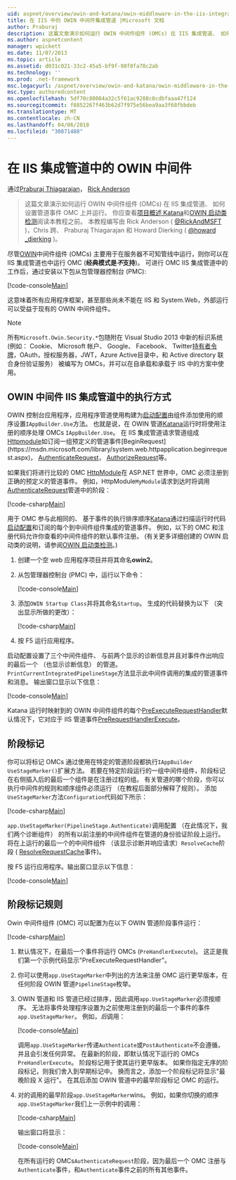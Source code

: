 ```yaml
---
uid: aspnet/overview/owin-and-katana/owin-middleware-in-the-iis-integrated-pipeline
title: 在 IIS 中的 OWIN 中间件集成管道 |Microsoft 文档
author: Praburaj
description: 这篇文章演示如何运行 OWIN 中间件组件 (OMCs) 在 IIS 集成管道、 如何设置管道事件 OMC 上并运行。 你应该...
ms.author: aspnetcontent
manager: wpickett
ms.date: 11/07/2013
ms.topic: article
ms.assetid: d031c021-33c2-45a5-bf9f-98f8fa78c2ab
ms.technology: ''
ms.prod: .net-framework
msc.legacyurl: /aspnet/overview/owin-and-katana/owin-middleware-in-the-iis-integrated-pipeline
msc.type: authoredcontent
ms.openlocfilehash: 5df70c80084a32c5f61ac9288c8cdbfaaa47f124
ms.sourcegitcommit: f8852267f463b62d7f975e56bea9aa3f68fbbdeb
ms.translationtype: MT
ms.contentlocale: zh-CN
ms.lasthandoff: 04/06/2018
ms.locfileid: "30871488"
---
```

<a name="owin-middleware-in-the-iis-integrated-pipeline"></a>在 IIS 集成管道中的 OWIN 中间件
====================
通过[Praburaj Thiagarajan](https://github.com/Praburaj)， [Rick Anderson](https://github.com/Rick-Anderson)

> 这篇文章演示如何运行 OWIN 中间件组件 (OMCs) 在 IIS 集成管道、 如何设置管道事件 OMC 上并运行。 你应查看[项目概述 Katana](an-overview-of-project-katana.md)和[OWIN 启动类检测](owin-startup-class-detection.md)阅读本教程之前。 本教程编写由 Rick Anderson ( [ @RickAndMSFT ](https://twitter.com/#!/RickAndMSFT) )，Chris 跨、 Praburaj Thiagarajan 和 Howard Dierking ( [ @howard \_dierking](https://twitter.com/howard_dierking) )。


尽管[OWIN](an-overview-of-project-katana.md)中间件组件 (OMCs) 主要用于在服务器不可知管线中运行，则你可以在 IIS 集成管道也中运行 OMC (**经典模式是*不*支持**)。 可进行 OMC IIS 集成管道中的工作后，通过安装以下包从包管理器控制台 (PMC):

[!code-console[Main](owin-middleware-in-the-iis-integrated-pipeline/samples/sample1.cmd)]

这意味着所有应用程序框架，甚至那些尚未不能在 IIS 和 System.Web，外部运行可以受益于现有的 OWIN 中间件组件。 

> [!NOTE]
> 所有`Microsoft.Owin.Security.*`包随附在 Visual Studio 2013 中新的标识系统 (例如： Cookie、 Microsoft 帐户、 Google、 Facebook、 Twitter[持有者令牌](http://self-issued.info/docs/draft-ietf-oauth-v2-bearer.html)，OAuth，授权服务器，JWT，Azure Active目录中，和 Active directory 联合身份验证服务） 被编写为 OMCs，并可以在自承载和承载于 IIS 中的方案中使用。

## <a name="how-owin-middleware-executes-in-the-iis-integrated-pipeline"></a>OWIN 中间件 IIS 集成管道中的执行方式

OWIN 控制台应用程序，应用程序管道使用构建为[启动配置](owin-startup-class-detection.md)由组件添加使用的顺序设置`IAppBuilder.Use`方法。 也就是说，在 OWIN 管道[Katana](an-overview-of-project-katana.md)运行时将使用注册的顺序处理 OMCs `IAppBuilder.Use`。 在 IIS 集成管道请求管道组成[Httpmodule](https://msdn.microsoft.com/library/ms178468(v=vs.85).aspx)如订阅一组预定义的管道事件[BeginRequest](https://msdn.microsoft.com/library/system.web.httpapplication.beginrequest.aspx)， [AuthenticateRequest](https://msdn.microsoft.com/library/system.web.httpapplication.authenticaterequest.aspx)， [AuthorizeRequest](https://msdn.microsoft.com/library/system.web.httpapplication.authorizerequest.aspx)等。

如果我们将进行比较的 OMC [HttpModule](https://msdn.microsoft.com/library/zec9k340(v=vs.85).aspx)在 ASP.NET 世界中，OMC 必须注册到正确的预定义的管道事件。 例如，HttpModule`MyModule`请求到达时将调用[AuthenticateRequest](https://msdn.microsoft.com/library/system.web.httpapplication.authenticaterequest.aspx)管道中的阶段：

[!code-csharp[Main](owin-middleware-in-the-iis-integrated-pipeline/samples/sample2.cs?highlight=10)]

用于 OMC 参与此相同的、 基于事件的执行排序顺序[Katana](an-overview-of-project-katana.md)通过扫描运行时代码[启动配置](owin-startup-class-detection.md)和订阅的每个到中间件组件集成的管道事件。 例如，以下的 OMC 和注册代码允许你查看的中间件组件的默认事件注册。 (有关更多详细创建的 OWIN 启动类的说明，请参阅[OWIN 启动类检测](owin-startup-class-detection.md)。)

1. 创建一个空 web 应用程序项目并将其命名**owin2**。
2. 从包管理器控制台 (PMC) 中，运行以下命令： 

    [!code-console[Main](owin-middleware-in-the-iis-integrated-pipeline/samples/sample3.cmd)]
3. 添加`OWIN Startup Class`并将其命名`Startup`。 生成的代码替换为以下 （突出显示所做的更改）：  

    [!code-csharp[Main](owin-middleware-in-the-iis-integrated-pipeline/samples/sample4.cs?highlight=5-7,15-36)]
4. 按 F5 运行应用程序。

启动配置设置了三个中间件组件、 与前两个显示的诊断信息并且对事件作出响应的最后一个 （也显示诊断信息） 的管道。 `PrintCurrentIntegratedPipelineStage`方法显示此中间件调用的集成的管道事件和消息。 输出窗口显示以下信息：

[!code-console[Main](owin-middleware-in-the-iis-integrated-pipeline/samples/sample5.cmd)]

Katana 运行时映射到的 OWIN 中间件组件的每个[PreExecuteRequestHandler](https://msdn.microsoft.com/library/system.web.httpapplication.prerequesthandlerexecute.aspx)默认情况下，它对应于 IIS 管道事件[PreRequestHandlerExecute](https://msdn.microsoft.com/library/system.web.httpapplication.prerequesthandlerexecute.aspx)。

## <a name="stage-markers"></a>阶段标记

你可以将标记 OMCs 通过使用在特定的管道阶段都执行`IAppBuilder UseStageMarker()`扩展方法。 若要在特定阶段运行的一组中间件组件，阶段标记在右侧插入后的最后一个组件是在注册过程的组。 有关管道的哪个阶段，你可以执行中间件的规则和顺序组件必须运行 （在教程后面部分解释了规则）。 添加`UseStageMarker`方法`Configuration`代码如下所示：

[!code-csharp[Main](owin-middleware-in-the-iis-integrated-pipeline/samples/sample6.cs?highlight=13,19)]

`app.UseStageMarker(PipelineStage.Authenticate)`调用配置 （在此情况下，我们两个诊断组件） 的所有以前注册的中间件组件在管道的身份验证阶段上运行。 将在上运行的最后一个的中间件组件 （该显示诊断并响应请求）`ResolveCache`阶段 ( [ResolveRequestCache](https://msdn.microsoft.com/library/system.web.httpapplication.resolverequestcache.aspx)事件)。

按 F5 运行应用程序。输出窗口显示以下信息：

[!code-console[Main](owin-middleware-in-the-iis-integrated-pipeline/samples/sample7.cmd)]

## <a name="stage-marker-rules"></a>阶段标记规则

Owin 中间件组件 (OMC) 可以配置为在以下 OWIN 管道阶段事件运行：

[!code-csharp[Main](owin-middleware-in-the-iis-integrated-pipeline/samples/sample8.cs)]

1. 默认情况下，在最后一个事件将运行 OMCs (`PreHandlerExecute`)。 这正是我们第一个示例代码显示"PreExecuteRequestHandler"。
2. 你可以使用`app.UseStageMarker`中列出的方法来注册 OMC 运行更早版本，在任何阶段 OWIN 管道`PipelineStage`枚举。
3. OWIN 管道和 IIS 管道已经过排序，因此调用`app.UseStageMarker`必须按顺序。 无法将事件处理程序设置为之前使用注册到的最后一个事件的事件`app.UseStageMarker`。 例如，*后*调用：

    [!code-console[Main](owin-middleware-in-the-iis-integrated-pipeline/samples/sample9.cmd)]

   调用`app.UseStageMarker`传递`Authenticate`或`PostAuthenticate`不会遵循，并且会引发任何异常。 在最新的阶段，即默认情况下运行的 OMCs `PreHandlerExecute`。 阶段标记用于使其运行更早版本。 如果你指定无序的阶段标记，则我们舍入到早期标记中。 换而言之，添加一个阶段标记将显示"最晚阶段 X 运行"。 在其后添加 OWIN 管道中的最早阶段标记 OMC 的运行。
4. 对的调用的最早阶段`app.UseStageMarker`wins。 例如，如果你切换的顺序`app.UseStageMarker`我们上一示例中的调用：

    [!code-csharp[Main](owin-middleware-in-the-iis-integrated-pipeline/samples/sample10.cs?highlight=13,19)]

   输出窗口将显示： 

    [!code-console[Main](owin-middleware-in-the-iis-integrated-pipeline/samples/sample11.cmd)]

   在所有运行的 OMCs`AuthenticateRequest`阶段，因为最后一个 OMC 注册与`Authenticate`事件，和`Authenticate`事件之前的所有其他事件。
